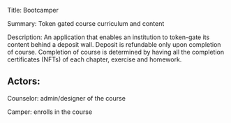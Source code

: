 Title: Bootcamper

Summary: Token gated course curriculum and content

Description: An application that enables an institution to token-gate its content behind a deposit wall. Deposit is refundable only upon completion of course. Completion of course is determined by having all the completion certificates (NFTs) of each chapter, exercise and homework.


## Actors:

Counselor: admin/designer of the course

Camper: enrolls in the course
